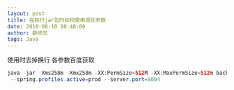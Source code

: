 ```yaml
---
layout: post
title: 在执行jar包时如何使用调优参数
date: 2018-08-10 10:48:00
author: 薛师兄
tags: Java
---
```

使用时去掉换行
各参数百度获取

```java
java -jar -Xms258m -Xmx258m -XX:PermSize=512M -XX:MaxPermSize=512m back-module.jar
 --spring.profiles.active=prod --server.port=8004

```